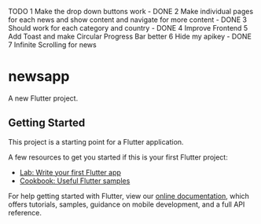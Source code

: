TODO
1 Make the drop down buttons work - DONE 
2 Make individual pages for each news and show content and navigate for more content - DONE
3 Should work for each category and country - DONE
4 Improve Frontend 
5 Add Toast and make Circular Progress Bar better
6 Hide my apikey - DONE
7 Infinite Scrolling for news


# newsapp

A new Flutter project.

## Getting Started

This project is a starting point for a Flutter application.

A few resources to get you started if this is your first Flutter project:

- [Lab: Write your first Flutter app](https://flutter.dev/docs/get-started/codelab)
- [Cookbook: Useful Flutter samples](https://flutter.dev/docs/cookbook)

For help getting started with Flutter, view our
[online documentation](https://flutter.dev/docs), which offers tutorials,
samples, guidance on mobile development, and a full API reference.
